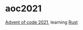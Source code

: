 # aoc2021

[Advent of code 2021](https://adventofcode.com/2021/),
learning [Rust](https://doc.rust-lang.org/rust-by-example/)
